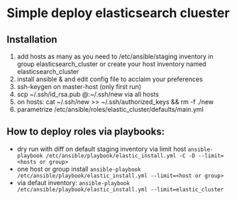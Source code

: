 # Simple deploy elasticsearch cluester 

## Installation
1. add hosts as many as you need to /etc/ansible/staging inventory in group elasticsearch_cluster or create your host inventory named elasticsearch_cluster
2. install ansible & and edit config file to acclaim your preferences
3. ssh-keygen on master-host (only first run)
4. scp \~/.ssh/id\_rsa.pub <user>@<hostanme>:~/.ssh/new via all hosts
5. on hosts: cat ~/.ssh/new >> ~/.ssh/authorized_keys && rm -f ./new
6. parametrize /etc/ansible/roles/elastic_cluster/defaults/main.yml

## How to deploy roles via playbooks:
* dry run with diff on default staging inventory via limit host `ansible-playbook /etc/ansible/playbook/elastic_install.yml -C -D --limit=<hosts or group>`
* one host or group install `ansible-playbook /etc/ansible/playbook/elastic_install.yml --limit=<host or group>`
* via defaut inventory: `ansible-playbook /etc/ansible/playbook/elastic_install.yml --limit=elastic_cluster`

